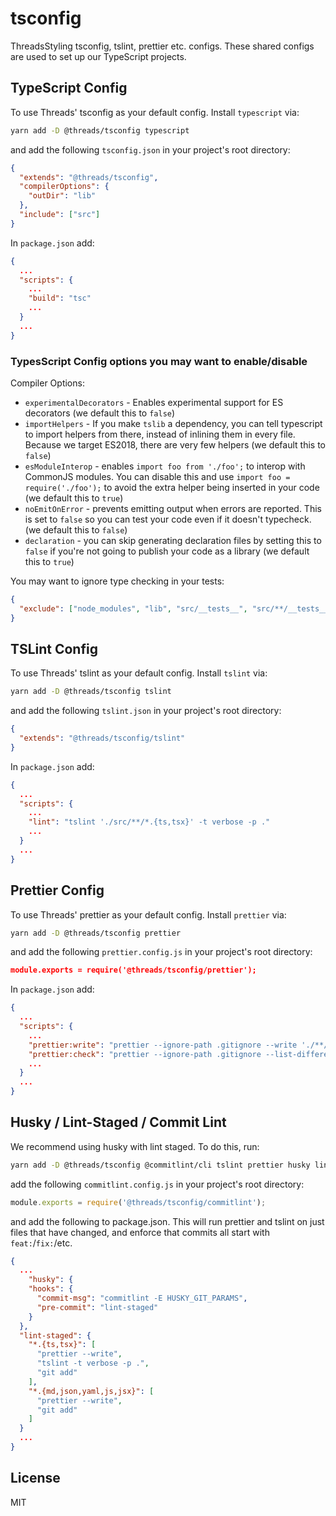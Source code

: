 # tsconfig

ThreadsStyling tsconfig, tslint, prettier etc. configs. These shared configs are used to set up our TypeScript projects.

## TypeScript Config

To use Threads' tsconfig as your default config. Install `typescript` via:

```sh
yarn add -D @threads/tsconfig typescript
```

and add the following `tsconfig.json` in your project's root directory:

```json
{
  "extends": "@threads/tsconfig",
  "compilerOptions": {
    "outDir": "lib"
  },
  "include": ["src"]
}
```

In `package.json` add:

```json
{
  ...
  "scripts": {
    ...
    "build": "tsc"
    ...
  }
  ...
}
```

### TypesScript Config options you may want to enable/disable

Compiler Options:

- `experimentalDecorators` - Enables experimental support for ES decorators (we default this to `false`)
- `importHelpers` - If you make `tslib` a dependency, you can tell typescript to import helpers from there, instead of inlining them in every file. Because we target ES2018, there are very few helpers (we default this to `false`)
- `esModuleInterop` - enables `import foo from './foo';` to interop with CommonJS modules. You can disable this and use `import foo = require('./foo');` to avoid the extra helper being inserted in your code (we default this to `true`)
- `noEmitOnError` - prevents emitting output when errors are reported. This is set to `false` so you can test your code even if it doesn't typecheck. (we default this to `false`)
- `declaration` - you can skip generating declaration files by setting this to `false` if you're not going to publish your code as a library (we default this to `true`)

You may want to ignore type checking in your tests:

```json
{
  "exclude": ["node_modules", "lib", "src/__tests__", "src/**/__tests__/**/*.*", "*.test.ts"]
}
```

## TSLint Config

To use Threads' tslint as your default config. Install `tslint` via:

```sh
yarn add -D @threads/tsconfig tslint
```

and add the following `tslint.json` in your project's root directory:

```json
{
  "extends": "@threads/tsconfig/tslint"
}
```

In `package.json` add:

```json
{
  ...
  "scripts": {
    ...
    "lint": "tslint './src/**/*.{ts,tsx}' -t verbose -p ."
    ...
  }
  ...
}
```

## Prettier Config

To use Threads' prettier as your default config. Install `prettier` via:

```sh
yarn add -D @threads/tsconfig prettier
```

and add the following `prettier.config.js` in your project's root directory:

```json
module.exports = require('@threads/tsconfig/prettier');
```

In `package.json` add:

```json
{
  ...
  "scripts": {
    ...
    "prettier:write": "prettier --ignore-path .gitignore --write './**/*.{md,json,yaml,js,jsx,ts,tsx}'",
    "prettier:check": "prettier --ignore-path .gitignore --list-different './**/*.{md,json,yaml,js,jsx,ts,tsx}'",
    ...
  }
  ...
}
```

## Husky / Lint-Staged / Commit Lint

We recommend using husky with lint staged. To do this, run:

```sh
yarn add -D @threads/tsconfig @commitlint/cli tslint prettier husky lint-staged
```

add the following `commitlint.config.js` in your project's root directory:

```js
module.exports = require('@threads/tsconfig/commitlint');
```

and add the following to package.json. This will run prettier and tslint on just files that have changed, and enforce that commits all start with `feat:`/`fix:`/etc.

```json
{
  ...
    "husky": {
    "hooks": {
      "commit-msg": "commitlint -E HUSKY_GIT_PARAMS",
      "pre-commit": "lint-staged"
    }
  },
  "lint-staged": {
    "*.{ts,tsx}": [
      "prettier --write",
      "tslint -t verbose -p .",
      "git add"
    ],
    "*.{md,json,yaml,js,jsx}": [
      "prettier --write",
      "git add"
    ]
  }
  ...
}
```

## License

MIT
